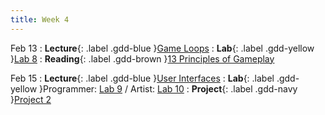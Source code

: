 ```yaml
---
title: Week 4
---
```


Feb 13
: **Lecture**{: .label .gdd-blue }[Game Loops]
: **Lab**{: .label .gdd-yellow }[Lab 8]
: **Reading**{: .label .gdd-brown }[13 Principles of Gameplay]

Feb 15
: **Lecture**{: .label .gdd-blue }[User Interfaces]
: **Lab**{: .label .gdd-yellow }Programmer: [Lab 9] / Artist: [Lab 10]
: **Project**{: .label .gdd-navy }[Project 2]

<!-- [Game Loops]: https://docs.google.com/presentation/d/1qcTa4jcy2h4TDrAmTcn3kdV2d9X7bCNTXoa4HdQ8ziM/edit?usp=drive_link
[User Interfaces]: https://docs.google.com/presentation/d/1mf9k3ZQxBLTRq01irq64hlTZB0PXb0cuQIRxhm1_4KU/edit?usp=drive_link -->

[Lab 8]: ./../pages/labs/lab8/lab8
[Lab 9]: ./../pages/labs/lab9/lab9
[Lab 10]: ./../pages/labs/lab10/lab10

[Project 2]: ./../pages/projects/project2/project2

[13 Principles of Gameplay]: https://www.gamasutra.com/view/feature/132341/the_13_basic_principles_of_.php?page=2 

[User Interfaces]: https://docs.google.com/presentation/d/1nzLXBeCPWFVryBPw1MBpqQ376M-SjtJJgN7OE7OAMX8/edit?usp=sharing

[Game Loops]: https://docs.google.com/presentation/d/1dlbcmQ_yy0W_kbvMs8JkeLnEiBWiVEief9LDr0Ek5-E/edit?usp=sharing